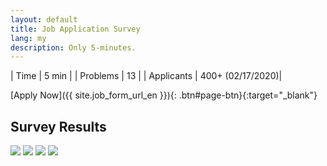 ```yaml
---
layout: default
title: Job Application Survey
lang: my
description: Only 5-minutes.
---
```




| Time | 5 min |
| Problems | 13 |
| Applicants | 400+ (02/17/2020)|

[Apply Now]({{ site.job_form_url_en }}){: .btn#page-btn}{:target="_blank"}

## Survey Results

<img src="https://lh3.googleusercontent.com/U84qUfQSWUtOTUHHo6Rh0Iq69csLvLqTz5VSASZkjqudhXOuCltyotSSvgvHHDJM2UglXxdzogn1syd3CgXeXdVUOPfnWz-rFnuIy0FgilUMlZF983CisuTEGZDoy94m_ke5mZqucA=w800">

<img src="https://lh3.googleusercontent.com/PeK9LoRq-ZEMHC1NLQH4d_rc2gLoSAjTwO84m1Ae7YaWaJXdR9fJxMa6ir01sueNTa02ZV01YPUjHnV1xrxtawH7HLtItKORGE8-mPjK3GGkGVcnJRWfyQn9RF-M3zvpQoXdOoLfYQ=w800">

<img src="https://lh3.googleusercontent.com/88QbSbLm76_Yu3TXqdwu3sNz67HY4Jw4Z_ruIjqtoKxGmvrFZoylsD2SDKVzO4M06-TDw4P8Rxk_oMa4Ij2hTDyoXbv6HgsImQyuedRhDfQORrvPwrGuaQAe0yQtqJ4wiWR7qHSPpQ=w800">

<img src="https://lh3.googleusercontent.com/CAc-OPMFppWOj3MVF9VWdkiBMNvRUIKawBOXYr8xLGmhhKdtpQpdgCQd5ah62WNvIUNBqIX-RFqmxQzi_V4aUNt-leeh-snkpr2z0ugYVZFL9QEtJjUsYJIyYSQV0yZavB3xB-12sQ=w800">